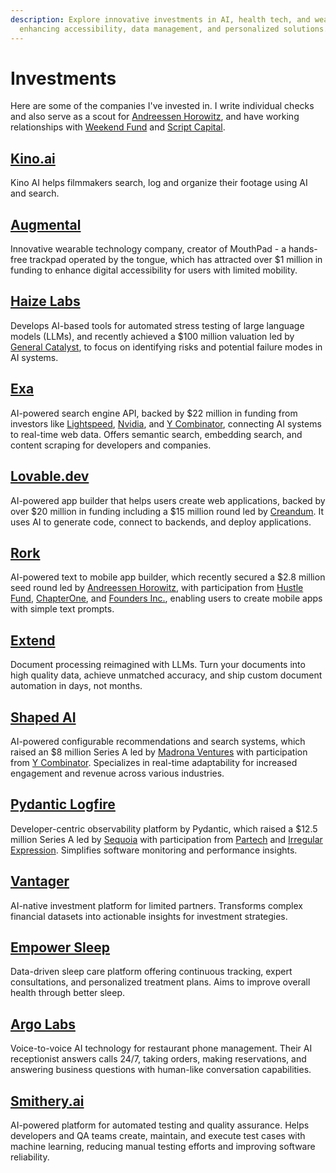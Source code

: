 ```yaml
---
description: Explore innovative investments in AI, health tech, and wearable technology,
  enhancing accessibility, data management, and personalized solutions.
---
```


# Investments

Here are some of the companies I've invested in. I write individual checks and also serve as a scout for [Andreessen Horowitz](https://a16z.com/), and have working relationships with [Weekend Fund](https://weekend.fund/) and [Script Capital](https://script.capital/).

## [Kino.ai](https://kino.ai/)

Kino AI helps filmmakers search, log and organize their footage using AI and search.

## [Augmental](https://www.augmental.tech/)

Innovative wearable technology company, creator of MouthPad - a hands-free trackpad operated by the tongue, which has attracted over $1 million in funding to enhance digital accessibility for users with limited mobility.

## [Haize Labs](https://haizelabs.com/)

Develops AI-based tools for automated stress testing of large language models (LLMs), and recently achieved a $100 million valuation led by [General Catalyst](https://www.generalcatalyst.com/), to focus on identifying risks and potential failure modes in AI systems.

## [Exa](https://exa.ai/)

AI-powered search engine API, backed by $22 million in funding from investors like [Lightspeed](https://lsvp.com/), [Nvidia](https://nventures.nvidia.com/), and [Y Combinator](https://www.ycombinator.com/), connecting AI systems to real-time web data. Offers semantic search, embedding search, and content scraping for developers and companies.

## [Lovable.dev](https://lovable.dev/)

AI-powered app builder that helps users create web applications, backed by over $20 million in funding including a $15 million round led by [Creandum](https://www.creandum.com/). It uses AI to generate code, connect to backends, and deploy applications.

## [Rork](https://rork.app/)

AI-powered text to mobile app builder, which recently secured a $2.8 million seed round led by [Andreessen Horowitz](https://a16z.com/), with participation from [Hustle Fund](https://www.hustlefund.vc/), [ChapterOne](https://chapterone.com/), and [Founders Inc.](https://f.inc/), enabling users to create mobile apps with simple text prompts.

## [Extend](https://www.extend.app/)

Document processing reimagined with LLMs. Turn your documents into high quality data, achieve unmatched accuracy, and ship custom document automation in days, not months.

## [Shaped AI](https://www.shaped.ai/)

AI-powered configurable recommendations and search systems, which raised an $8 million Series A led by [Madrona Ventures](https://www.madrona.com/) with participation from [Y Combinator](https://www.ycombinator.com/). Specializes in real-time adaptability for increased engagement and revenue across various industries.

## [Pydantic Logfire](https://logfire.pydantic.dev/)

Developer-centric observability platform by Pydantic, which raised a $12.5 million Series A led by [Sequoia](https://www.sequoiacap.com/) with participation from [Partech](https://partechpartners.com/) and [Irregular Expression](https://www.irregex.vc/). Simplifies software monitoring and performance insights.

## [Vantager](https://www.vantager.co/)

AI-native investment platform for limited partners. Transforms complex financial datasets into actionable insights for investment strategies.

## [Empower Sleep](https://www.empowersleep.com/)

Data-driven sleep care platform offering continuous tracking, expert consultations, and personalized treatment plans. Aims to improve overall health through better sleep.

## [Argo Labs](https://www.argolabs.ai/)

Voice-to-voice AI technology for restaurant phone management. Their AI receptionist answers calls 24/7, taking orders, making reservations, and answering business questions with human-like conversation capabilities.

## [Smithery.ai](https://smithery.ai/)

AI-powered platform for automated testing and quality assurance. Helps developers and QA teams create, maintain, and execute test cases with machine learning, reducing manual testing efforts and improving software reliability.
